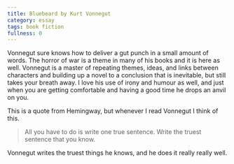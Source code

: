 ```yaml
---
title: Bluebeard by Kurt Vonnegut
category: essay
tags: book fiction
fullness: 0
---
```


Vonnegut sure knows how to deliver a gut punch in a small amount of words. The horror of war is a theme in many of his books and it is here as well. Vonnegut is a master of repeating themes, ideas, and links between characters and building up a novel to a conclusion that is inevitable, but still takes your breath away. I love his use of irony and humour as well, and just when you are getting comfortable and having a good time he drops an anvil on you.

This is a quote from Hemingway, but whenever I read Vonnegut I think of this.

> All you have to do is write one true sentence. Write the truest sentence that you know.

Vonnegut writes the truest things he knows, and he does it really really well.

